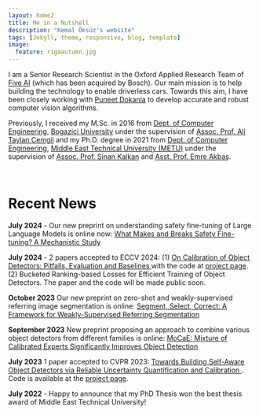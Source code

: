 ```yaml
---
layout: home2
title: Me in a Nutshell
description: "Kemal Öksüz's website"
tags: [Jekyll, theme, responsive, blog, template]
image:
  feature: rigaautumn.jpg
---
```


I am a Senior Research Scientist in the Oxford Applied Research Team of <a href="https://www.five.ai" target="_blank">Five AI</a> (which has been acquired by Bosch). Our main mission is to help building the technology to enable driverless cars. Towards this aim, I have been closely working with <a href="https://puneetkdokania.github.io" target="_blank">Puneet Dokania</a> to develop accurate and robust computer vision algorithms.

Previously, I received my M.Sc. in 2016 from <a href="https://www.cmpe.boun.edu.tr" target="_blank">Dept. of Computer Engineering</a>, <a href="http://www.boun.edu.tr/en-US/Index" target="_blank">Bogazici University</a> under the supervision of <a href="https://www.cmpe.boun.edu.tr/~cemgil/" target="_blank">Assoc. Prof. Ali Taylan Cemgil</a> and my Ph.D. degree in 2021 from <a href="https://ceng.metu.edu.tr" target="_blank">Dept. of Computer Engineering</a>, <a href="https://www.metu.edu.tr" target="_blank">Middle East Technical University (METU)</a> under the supervision of <a href="http://www.kovan.ceng.metu.edu.tr/~sinan/" target="_blank">Assoc. Prof. Sinan Kalkan</a> and <a href="http://user.ceng.metu.edu.tr/~emre/" target="_blank">Asst. Prof. Emre Akbaş</a>. 

<br />

<h1>Recent News</h1> 

**July 2024** - Our new preprint on understanding safety fine-tuning of Large Language Models is online now: <a href="https://arxiv.org/pdf/2407.10264" target="_blank"> What Makes and Breaks Safety Fine-tuning? A Mechanistic Study</a>

**July 2024** - 2 papers accepted to ECCV 2024: (1) <a href="https://arxiv.org/abs/2405.20459" target="_blank"> On Calibration of Object Detectors: Pitfalls, Evaluation and Baselines
</a> with the code at <a href="https://github.com/fiveai/detection_calibration" target="_blank">project page</a>.<br /> (2) Bucketed Ranking-based Losses for Efficient Training of Object Detectors. The paper and the code will be made public soon.

**October 2023** Our new preprint on zero-shot and weakly-supervised referring image segmentation is online: <a href="https://arxiv.org/abs/2310.13479" target="_blank"> Segment, Select, Correct: A Framework for Weakly-Supervised Referring Segmentation</a>

**September 2023** New preprint proposing an approach to combine various object detectors from different families is online: <a href="https://arxiv.org/abs/2309.14976" target="_blank"> MoCaE: Mixture of Calibrated Experts Significantly Improves Object Detection</a>

**July 2023** 1 paper accepted to CVPR 2023: <a href="https://arxiv.org/abs/2307.00934" target="_blank"> Towards Building Self-Aware Object Detectors via Reliable Uncertainty Quantification and Calibration
</a>. Code is available at the <a href="https://github.com/fiveai/detection_calibration" target="_blank">project page</a>.

**July 2022** - Happy to announce that my PhD Thesis won the best thesis award of Middle East Technical University!

